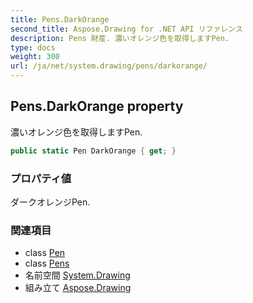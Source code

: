 ```yaml
---
title: Pens.DarkOrange
second_title: Aspose.Drawing for .NET API リファレンス
description: Pens 財産. 濃いオレンジ色を取得しますPen.
type: docs
weight: 300
url: /ja/net/system.drawing/pens/darkorange/
---
```

## Pens.DarkOrange property

濃いオレンジ色を取得しますPen.

```csharp
public static Pen DarkOrange { get; }
```

### プロパティ値

ダークオレンジPen.

### 関連項目

* class [Pen](../../pen/)
* class [Pens](../)
* 名前空間 [System.Drawing](../../pens/)
* 組み立て [Aspose.Drawing](../../../)


